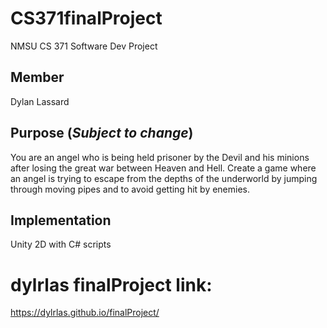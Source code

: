# CS371finalProject
 NMSU CS 371 Software Dev Project

## Member
Dylan Lassard


## Purpose (*Subject to change*)
You are an angel who is being held prisoner by the Devil and his minions after losing the great war between Heaven and Hell. Create a game where an angel is trying to escape from the depths of the underworld by jumping through moving pipes and to avoid getting hit by enemies.

## Implementation
Unity 2D with C# scripts


# dylrlas finalProject link:
https://dylrlas.github.io/finalProject/
